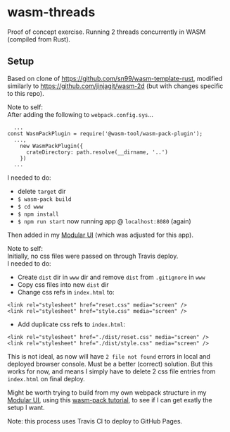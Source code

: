 # wasm-threads

Proof of concept exercise. Running 2 threads concurrently in WASM (compiled from Rust).  

## Setup

Based on clone of https://github.com/sn99/wasm-template-rust, modified similarly to https://github.com/jinjagit/wasm-2d (but with changes specific to this repo).  

Note to self:  
After adding the following to `webpack.config.sys`...  
```
  ...
const WasmPackPlugin = require('@wasm-tool/wasm-pack-plugin');
  ...,
    new WasmPackPlugin({
      crateDirectory: path.resolve(__dirname, '..')
    })
  ...
``` 
I needed to do:
* delete `target` dir  
* `$ wasm-pack build`  
* `$ cd www`  
* `$ npm install`  
* `$ npm run start` now running app @ `localhost:8080` (again)  

Then added in my [Modular UI](https://github.com/jinjagit/Modular_UI) (which was adjusted for this app).  

Note to self:  
Initially, no css files were passed on through Travis deploy.  
I needed to do:  
* Create `dist` dir in `www` dir and remove `dist` from `.gitignore` in `www`  
* Copy css files into new `dist` dir  
* Change css refs in `index.html` to:  
```
<link rel="stylesheet" href="reset.css" media="screen" />
<link rel="stylesheet" href="style.css" media="screen" />
```
* Add duplicate css refs to `index.html`:  
```
<link rel="stylesheet" href="./dist/reset.css" media="screen" />
<link rel="stylesheet" href="./dist/style.css" media="screen" />
```
This is not ideal, as now will have `2 file not found` errors in local and deployed browser console. Must be a better (correct) solution. But this works for now, and means I simply have to delete 2 css file entries from `index.html` on final deploy.  

Might be worth trying to build from my own webpack structure in my [Modular UI](https://github.com/jinjagit/Modular_UI), using this [wasm-pack tutorial](https://rustwasm.github.io/docs/wasm-pack/tutorials/npm-browser-packages/index.html), to see if I can get exatly the setup I want.  
  
Note: this process uses Travis CI to deploy to GitHub Pages.  
